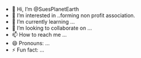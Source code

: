 - 👋 Hi, I’m @SuesPlanetEarth
- 👀 I’m interested in ..forming non profit association.
- 🌱 I’m currently learning ...
- 💞️ I’m looking to collaborate on ...
- 📫 How to reach me ...
- 😄 Pronouns: ...
- ⚡ Fun fact: ...

<!---
SuesPlanetEarth/SuesPlanetEarth is a ✨ special ✨ repository because its `README.md` (this file) appears on your GitHub profile.
You can click the Preview link to take a look at your changes.
--->
